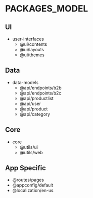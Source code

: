 # PACKAGES_MODEL

## UI

- user-interfaces
  - @ui/contents
  - @ui/layouts
  - @ui/themes


## Data

- data-models
  - @api/endpoints/b2b
  - @api/endpoints/b2c
  - @api/productlist
  - @api/user
  - @api/product
  - @api/category

## Core

- core
  - @utils/ui
  - @utils/web


## App Specific

  - @routes/pages
  - @appconfig/default
  - @localization/en-us